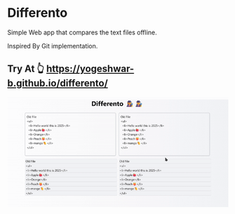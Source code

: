 # Differento

Simple Web app that compares the text files offline.

Inspired By Git implementation.

## Try At 👆 https://yogeshwar-b.github.io/differento/

![Image](./gif/differento1.gif)
